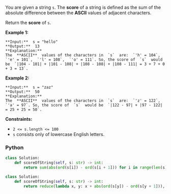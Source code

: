 You are given a string  `s`. The  **score**  of a string is defined as the sum of the absolute difference between the  **ASCII**  values of adjacent characters.

Return the  **score**  of  `s`.

**Example 1:**
```
**Input:**  s = "hello"
**Output:**  13
**Explanation:**
The  **ASCII**  values of the characters in  `s`  are:  `'h' = 104`,  `'e' = 101`,  `'l' = 108`,  `'o' = 111`. So, the score of  `s`  would be  `|104 - 101| + |101 - 108| + |108 - 108| + |108 - 111| = 3 + 7 + 0 + 3 = 13`.
```

**Example 2:**
```
**Input:**  s = "zaz"
**Output:**  50
**Explanation:**
The  **ASCII**  values of the characters in  `s`  are:  `'z' = 122`,  `'a' = 97`. So, the score of  `s`  would be  `|122 - 97| + |97 - 122| = 25 + 25 = 50`.
```

**Constraints:**

-   `2 <= s.length <= 100`
-   `s`  consists only of lowercase English letters.


### Python
```python
class Solution:
    def scoreOfString(self, s: str) -> int:
        return sum(abs(ord(s[i]) - ord(s[i + 1])) for i in range(len(s) - 1))
```

```python
class Solution:
    def scoreOfString(self, s: str) -> int:
        return reduce(lambda x, y: x + abs(ord(s[y]) - ord(s[y + 1])), range(len(s) - 1), 0)
```